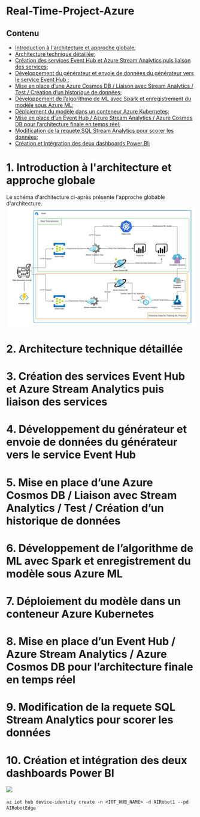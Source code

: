 # Real-Time-Project-Azure

## Contenu
- [Introduction à l'architecture et approche globale](https://github.com/Katalyse/Real-Time-Project-Azure/blob/main/README.md#1-introduction-%C3%A0-larchitecture-et-approche-globale);
- [Architecture technique détaillée](https://github.com/Katalyse/Real-Time-Project-Azure);
- [Création des services Event Hub et Azure Stream Analytics puis liaison des services](https://github.com/Katalyse/Real-Time-Project-Azure);
- [Développement du générateur et envoie de données du générateur vers le service Event Hub ](https://github.com/Katalyse/Real-Time-Project-Azure);
- [Mise en place d’une Azure Cosmos DB / Liaison avec Stream Analytics / Test / Création d’un historique de données](https://github.com/Katalyse/Real-Time-Project-Azure);
- [Développement de l’algorithme de ML avec Spark et enregistrement du modèle sous Azure ML](https://github.com/fredgis/AIRobot#azure-iot-edge-as-transparent-gateway);
- [Déploiement du modèle dans un conteneur Azure Kubernetes](https://github.com/Katalyse/Real-Time-Project-Azure);
- [Mise en place d’un Event Hub / Azure Stream Analytics / Azure Cosmos DB pour l’architecture finale en temps réel](https://github.com/Katalyse/Real-Time-Project-Azure);
- [Modification de la requete SQL Stream Analytics pour scorer les données](https://github.com/Katalyse/Real-Time-Project-Azure);
- [Création et intégration des deux dashboards Power BI](https://github.com/Katalyse/Real-Time-Project-Azure);


# 1. Introduction à l'architecture et approche globale

Le schéma d'architecture ci-après présente l'approche globable d'architecture.
![](/Pictures/archi.jpeg?raw=true)

# 2. Architecture technique détaillée
# 3. Création des services Event Hub et Azure Stream Analytics puis liaison des services
# 4. Développement du générateur et envoie de données du générateur vers le service Event Hub 
# 5. Mise en place d’une Azure Cosmos DB / Liaison avec Stream Analytics / Test / Création d’un historique de données
# 6. Développement de l’algorithme de ML avec Spark et enregistrement du modèle sous Azure ML
# 7. Déploiement du modèle dans un conteneur Azure Kubernetes
# 8. Mise en place d’un Event Hub / Azure Stream Analytics / Azure Cosmos DB pour l’architecture finale en temps réel
# 9. Modification de la requete SQL Stream Analytics pour scorer les données
# 10. Création et intégration des deux dashboards Power BI



![](/Pictures/iRobotArchitecture.png?raw=true)


```Shell
az iot hub device-identity create -n <IOT_HUB_NAME> -d AIRobot1 --pd AIRobotEdge
```
